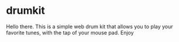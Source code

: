 # drumkit
Hello there. This is a simple web drum kit that allows you to play your favorite tunes, with the tap of your mouse pad. Enjoy
